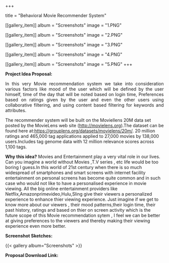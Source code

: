 +++

title = "Behavioral Movie Recommender System"

[[gallery_item]]
album = "Screenshots"
image = "1.PNG"

[[gallery_item]]
album = "Screenshots"
image = "2.PNG"

[[gallery_item]]
album = "Screenshots"
image = "3.PNG"

[[gallery_item]]
album = "Screenshots"
image = "4.PNG"

[[gallery_item]]
album = "Screenshots"
image = "5.PNG"
+++

**Project Idea Proposal:**
<p align="justify">
          In this very Movie recommendation system we take into consideration various factors like mood of the user which will be defined by the user himself, time of the day that will be noted based on login time, Preferences based on ratings given by the user and even the other users using collaborative filtering, and using content based filtering for keywords and attributes.

The recommender system will be built on the Moviellens 20M data set posted by the MovieLens web site (http://movielens.org).The dataset can be found here at:https://grouplens.org/datasets/movielens/20m/.  20 million ratings and 465,000 tag applications applied to 27,000 movies by 138,000 users.Includes tag genome data with 12 million relevance scores across 1,100 tags. 

**Why this idea?**
Movies and Entertainment play a very vital role in our lives. Can you imagine a world without Movies ,T.V series , etc life would be too boring I guess.In this world of 21st century when there is so much widespread of smartphones and smart screens with internet facility entertainment on personal screens has become quite common and in such case who would not like to have a personalised experience in movie viewing. All the big online entertainment providers like Netflix,Amazonprimevideo,Hulu,Sling give their viewers a personalized experience to enhance thier viewing experience. Just imagine if we get to know more about our viewers , their mood patterns,their login time, their past history, ratings and based on thier on screen activity which is the future scope of this Movie recommendation sytem , I feel we can be better at giving preferences to the viewers and thereby making their viewing experience even more better.
</p>


**Screenshot Sketches:**

{{< gallery album="Screenshots" >}}


**Proposal Download Link:**
